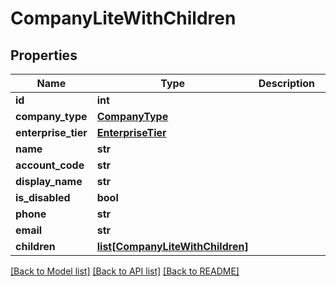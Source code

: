 # CompanyLiteWithChildren

## Properties
Name | Type | Description | Notes
------------ | ------------- | ------------- | -------------
**id** | **int** |  | [optional] 
**company_type** | [**CompanyType**](CompanyType.md) |  | [optional] 
**enterprise_tier** | [**EnterpriseTier**](EnterpriseTier.md) |  | [optional] 
**name** | **str** |  | [optional] 
**account_code** | **str** |  | [optional] 
**display_name** | **str** |  | [optional] 
**is_disabled** | **bool** |  | [optional] 
**phone** | **str** |  | [optional] 
**email** | **str** |  | [optional] 
**children** | [**list[CompanyLiteWithChildren]**](CompanyLiteWithChildren.md) |  | [optional] 

[[Back to Model list]](../README.md#documentation-for-models) [[Back to API list]](../README.md#documentation-for-api-endpoints) [[Back to README]](../README.md)

